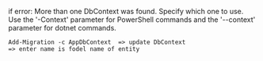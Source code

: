 if error:
	More than one DbContext was found. Specify which one to use. Use the '-Context' parameter for PowerShell commands and the '--context' parameter for dotnet commands.

	Add-Migration -c AppDbContext  => update DbContext
	=> enter name is fodel name of entity